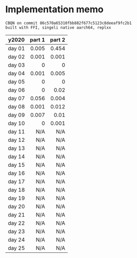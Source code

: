 # Implementation memo

```
CBQN on commit 86c570a65310fbb882f677c5123c8deeaf9fc2b1
built with FFI, singeli native aarch64, replxx
```

| y2020  |  part 1 |  part 2 |
|--------|--------:|--------:|
| day 01 |   0.005 |   0.454 |
| day 02 |   0.001 |   0.001 |
| day 03 |       0 |       0 |
| day 04 |   0.001 |   0.005 |
| day 05 |       0 |       0 |
| day 06 |       0 |    0.02 |
| day 07 |   0.056 |   0.004 |
| day 08 |   0.001 |   0.012 |
| day 09 |   0.007 |    0.01 |
| day 10 |       0 |   0.001 |
| day 11 |     N/A |     N/A |
| day 12 |     N/A |     N/A |
| day 13 |     N/A |     N/A |
| day 14 |     N/A |     N/A |
| day 15 |     N/A |     N/A |
| day 16 |     N/A |     N/A |
| day 17 |     N/A |     N/A |
| day 18 |     N/A |     N/A |
| day 19 |     N/A |     N/A |
| day 20 |     N/A |     N/A |
| day 21 |     N/A |     N/A |
| day 22 |     N/A |     N/A |
| day 23 |     N/A |     N/A |
| day 24 |     N/A |     N/A |
| day 25 |     N/A |     N/A |
